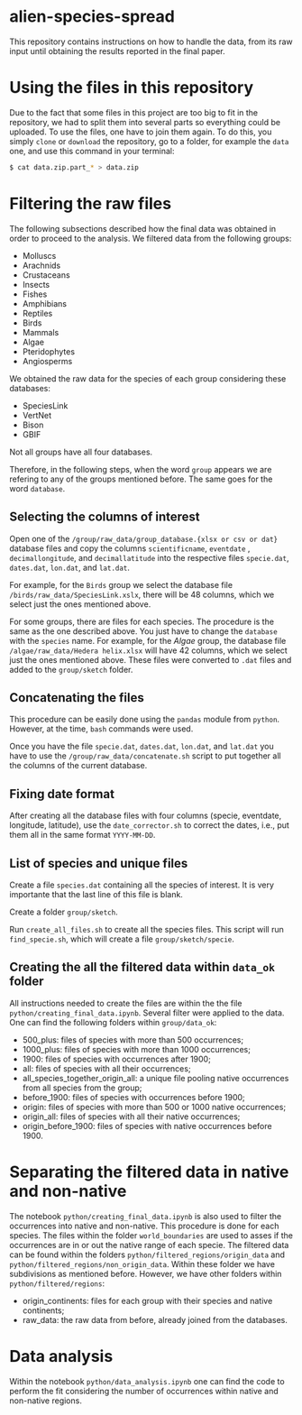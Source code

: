 # alien-species-spread

This repository contains instructions on how to handle the data, from its raw input until obtaining the results reported in the final paper.

# Using the files in this repository

Due to the fact that some files in this project are too big to fit in the repository, we had to split them into several parts so everything could be uploaded.
To use the files, one have to join them again. To do this, you simply `clone` or `download` the repository, go to a folder, for example the `data` one, and use this command in your terminal:

```bash
$ cat data.zip.part_* > data.zip
```

# Filtering the raw files

The following subsections described how the final data was obtained in order to proceed to the analysis. We filtered data from the following groups:

- Molluscs
- Arachnids
- Crustaceans
- Insects
- Fishes
- Amphibians
- Reptiles
- Birds
- Mammals
- Algae
- Pteridophytes
- Angiosperms

We obtained the raw data for the species of each group considering these databases:

- SpeciesLink
- VertNet
- Bison
- GBIF

Not all groups have all four databases.

Therefore, in the following steps, when the word `group` appears we are refering to any of the groups mentioned before. The same goes for the word `database`.

## Selecting the columns of interest

Open one of the `/group/raw_data/group_database.{xlsx or csv or dat}` database files and copy the columns `scientificname`, `eventdate` , `decimallongitude`, and `decimallatitude` into the respective files `specie.dat`, `dates.dat`, `lon.dat`, and `lat.dat`. 

For example, for the `Birds` group we select the database file `/birds/raw_data/SpeciesLink.xslx`, there will be 48 columns, which we select just the ones mentioned above.

For some groups, there are files for each species. The procedure is the same as the one described above. You just have to change the `database` with the `species` name. For example, for the *Algae* group, the database file `/algae/raw_data/Hedera helix.xlsx` will have 42 columns, which we select just the ones mentioned above. These files were converted to `.dat` files and added to the `group/sketch` folder.



## Concatenating the files

This procedure can be easily done using the `pandas` module from `python`. However, at the time, `bash` commands were used.

Once you have the file `specie.dat`, `dates.dat`, `lon.dat`, and `lat.dat` you have to use the `/group/raw_data/concatenate.sh` script to put together all the columns of the current database. 



## Fixing date format

After creating all the database files with four columns (specie, eventdate, longitude, latitude), use the `date_corrector.sh` to correct the dates, i.e., put them all in the same format `YYYY-MM-DD`.

## List of species and unique files

Create a file `species.dat` containing all the species of interest. It is very importante that the last line of this file is blank.

Create a folder `group/sketch`.

Run `create_all_files.sh` to create all the species files. This script will run `find_specie.sh`, which will create a file `group/sketch/specie`.

## Creating the all the filtered data within `data_ok` folder

All instructions needed to create the files are within the the file `python/creating_final_data.ipynb`. Several filter were applied to the data. One can find the following folders within `group/data_ok`:

- 500_plus: files of species with more than 500 occurrences;
- 1000_plus: files of species with more than 1000 occurrences;
- 1900: files of species with occurrences after 1900;
- all: files of species with all their occurrences;
- all_species_together_origin_all: a unique file pooling native occurrences from all species from the group;
- before_1900: files of species with occurrences before 1900;
- origin: files of species with more than 500 or 1000 native occurrences;
- origin_all: files of species with all their native occurrences;
- origin_before_1900: files of species with native occurrences before 1900.

# Separating the filtered data in native and non-native 

The notebook `python/creating_final_data.ipynb` is also used to filter the occurrences into native and non-native. This procedure is done for each species. The files within the folder `world_boundaries` are used to asses if the occurrences are in or out the native range of each specie. The filtered data can be found within the folders `python/filtered_regions/origin_data` and `python/filtered_regions/non_origin_data`. Within these folder we have subdivisions as mentioned before. However, we have other folders within `python/filtered/regions`:

- origin_continents: files for each group with their species and native continents;
- raw_data: the raw data from before, already joined from the databases.

# Data analysis

Within the notebook `python/data_analysis.ipynb` one can find the code to perform the fit considering the number of occurrences within native and non-native regions. 
